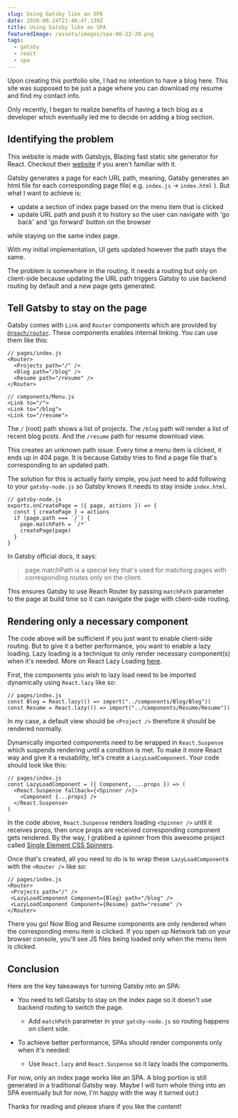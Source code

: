 ```yaml
---
slug: Using Gatsby like an SPA
date: 2020-08-24T21:48:47.139Z
title: Using Gatsby like an SPA
featuredImage: /assets/images/spa-08-22-20.png
tags:
  - gatsby
  - react
  - spa
---
```

Upon creating this portfolio site, I had no intention to have a blog here. This site was supposed to be just a page where you can download my resume and find my contact info. 

Only recently, I began to realize benefits of having a tech blog as a developer which eventually led me to decide on adding a blog section.

## Identifying the problem

This website is made with Gatsbyjs, Blazing fast static site generator for React. Checkout their [website](https://www.gatsbyjs.com) if you aren't familiar with it. 

Gatsby generates a page for each URL path, meaning, Gatsby generates an html file for each corresponding page file( e.g. `index.js` -> `index.html` ). But what I want to achieve is:

* update a section of index page based on the menu item that is clicked
* update URL path and push it to history so the user can navigate with 'go back' and 'go forward' button on the browser

while staying on the same index page. 

With my initial implementation, UI gets updated however the path stays the same.

The problem is somewhere in the routing. It needs a routing but only on client-side because updating the URL path triggers Gatsby to use backend routing by default and a new page gets generated.

## Tell Gatsby to stay on the page

Gatsby comes with `Link` and `Router` components which are provided by [`@reach/router`](https://reach.tech/router/). These components enables internal linking. You can use them like this:

```
// pages/index.js
<Router>
  <Projects path="/" />
  <Blog path="/blog" />
  <Resume path="/resume" />
</Router>

// components/Menu.js
<Link to="/">
<Link to="/blog">
<Link to="/resume">
```

The `/` (root) path shows a list of projects. The `/blog` path will render a list of recent blog posts. And the `/resume` path for resume download view.

This creates an unknown path issue. Every time a menu item is clicked, it ends up in 404 page. It is because Gatsby tries to find a page file that's corresponding to an updated path.

The solution for this is actually fairly simple, you just need to add following to your `gatsby-node.js` so Gatsby knows it needs to stay inside `index.html`.

```
// gatsby-node.js
exports.onCreatePage = ({ page, actions }) => {
  const { createPage } = actions
  if (page.path === `/`) {
    page.matchPath = `/*`
    createPage(page)
  }
}
```

In Gatsby official docs, it says: 

> page.matchPath is a special key that's used for matching pages with corresponding routes only on the client.

This ensures Gatsby to use Reach Router by passing `matchPath` parameter to the page at build time so it can navigate the page with client-side routing.

## Rendering only a necessary component

The code above will be sufficient if you just want to enable client-side routing. But to give it a better performance, you want to enable a lazy loading. Lazy loading is a technique to only render necessary component(s) when it's needed. More on React Lazy Loading [here](https://reactjs.org/docs/code-splitting.html).

First, the components you wish to lazy load need to be imported dynamically using `React.lazy` like so:

```
// pages/index.js
const Blog = React.lazy(() => import("../components/Blog/Blog"))
const Resume = React.lazy(() => import("../components/Resume/Resume"))
```

In my case, a default view should be `<Project />` therefore it should be rendered normally.

Dynamically imported components need to be wrapped in `React.Suspense` which suspends rendering until a condition is met. To make it more React way and give it a reusability, let's create a `LazyLoadComponent`. Your code should look like this:

```
// pages/index.js
const LazyLoadComponent = ({ Component, ...props }) => (
  <React.Suspense fallback={<Spinner />}>
    <Component {...props} />
  </React.Suspense>
)
```

In the code above, `React.Suspense` renders loading `<Spinner />` until it receives props, then once props are received corresponding component gets rendered. By the way, I grabbed a spinner from this awesome project called [Single Element CSS Spinners](https://projects.lukehaas.me/css-loaders/).

Once that's created, all you need to do is to wrap these `LazyLoadComponent`s with the `<Router />` like so:

```
// pages/index.js
<Router>
 <Projects path="/" />
 <LazyLoadComponent Component={Blog} path="/blog" />
 <LazyLoadComponent Component={Resume} path="resume" />
</Router>
```

There you go! Now Blog and Resume components are only rendered when the corresponding menu item is clicked. If you open up Network tab on your browser console, you'll see JS files being loaded only when the menu item is clicked.

## Conclusion

Here are the key takeaways for turning Gatsby into an SPA:

* You need to tell Gatsby to stay on the index page so it doesn't use backend routing to switch the page.

  * Add `matchPath` parameter in your `gatsby-node.js` so routing happens on client side.
* To achieve better performance, SPAs should render components only when it's needed:

  * Use `React.lazy` and `React.Suspense` so it lazy loads the components.

For now, only an index page works like an SPA. A blog portion is still generated in a traditional Gatsby way. Maybe I will turn whole thing into an SPA eventually but for now, I'm happy with the way it turned out:)

Thanks for reading and please share if you like the content!